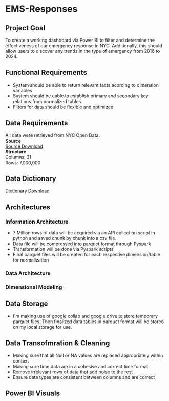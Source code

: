 # EMS-Responses
## Project Goal
To create a working dashboard via Power BI to filter and determine the effectiveness of our emergency response in NYC. Additionally, this should allow users to discover any trends in the type of emergency from 2016 to 2024.
## Functional Requirements
- System should be able to return relevant facts acording to dimension variables
- System should be eable to establish primary and secondary key relations from normalized tables
- Filters for data should be flexible and optimized
## Data Requirements
All data were retrieved from NYC Open Data. <br>
**Source**<br>
[Source Download](https://data.cityofnewyork.us/Public-Safety/EMS-Incident-Dispatch-Data/76xm-jjuj/about_data) <br>
**Structure**<br>
Columns: 31 <br>
Rows: 7,000,000
## Data Dictionary <br>
[Dictionary Download](https://data.cityofnewyork.us/api/views/76xm-jjuj/files/81bbb2f5-70df-49cc-8552-f2ca8040bee8?download=true&filename=EMS_incident_dispatch_data_description.xlsx)

## Architectures
### Information Architecture
- 7 Million rows of data will be acquired via an API collection script in python and saved chunk by chunk into a csv file.
- Data file will be compressed into parquet format through Pyspark
- Transformation will be done via Pyspark scripts
- Final parquet files will be created for each respective dimension/table for normalization
### Data Architecture
### Dimensional Modeling
## Data Storage
- I'm making use of google collab and google drive to store temporary parquet files. Then finalized data tables in parquet format will be stored on my local storage for use.
## Data Transofmration & Cleaning
- Making sure that all Null or NA values are replaced appropriately within context
- Making sure time data are in a cohesive and correct time format
- Remove irrelevant rows of data that add noise to the rest
- Ensure data types are consistent between columns and are correct
## Power BI Visuals
